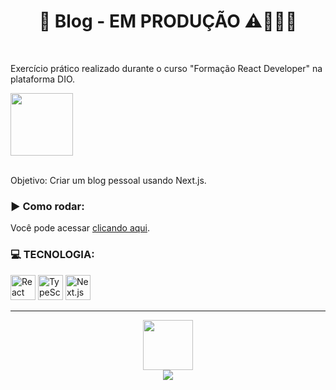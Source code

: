 <div align="center">
  <h1>📝 Blog - EM PRODUÇÃO ⚠👷🏼‍♀️</h1>
<br>
</div>
<div>
  <p>Exercício prático realizado durante o curso "Formação React Developer" na plataforma DIO. </p>
  <img height="100em" src="https://hermes.dio.me/tracks/68c81887-a1c2-440d-a7ea-7777bc10cd41.png">
  <br><br>
  <p> Objetivo: Criar um blog pessoal usando Next.js. </p>
<h3>▶ Como rodar:</h3>
<div>
    <p>Você pode acessar <a href="https://blog-dio-three.vercel.app/">clicando aqui</a>.</p>
</div>
  <h3>💻 TECNOLOGIA:</h3>
  <img  alt="React" width="40" src="https://cdn.jsdelivr.net/gh/devicons/devicon/icons/react/react-original.svg">
  <img  alt="TypeScript" width="40" src="https://cdn.jsdelivr.net/gh/devicons/devicon/icons/typescript/typescript-plain.svg">
  <img alt="Next.js" width="40" src="https://cdn.jsdelivr.net/gh/devicons/devicon/icons/nextjs/nextjs-original.svg" />
          
</div>
<hr>
<div align="center">
    <a href="https://github.com/bncblnc"><img height="80" src="https://avatars.githubusercontent.com/u/108829137?v=4"></a>
   <br/><a href="https://www.linkedin.com/in/bncblnc/" target="_blank"><img src="https://img.shields.io/badge/-LinkedIn-%230077B5?style=for-the-badge&logo=linkedin&logoColor=white" target="_blank"></a>

</div>
